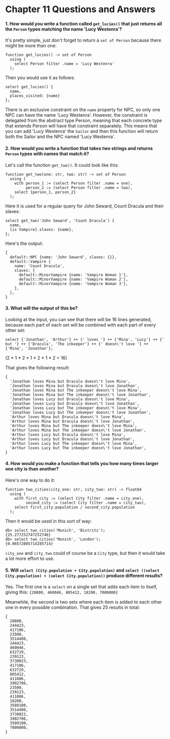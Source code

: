 # Chapter 11 Questions and Answers

#### 1. How would you write a function called `get_lucies()` that just returns all the `Person` types matching the name 'Lucy Westenra'?

It's pretty simple, just don't forget to return a `set of Person` because there might be more than one:

```sdl
function get_lucies() -> set of Person
  using (
    select Person filter .name = 'Lucy Westenra'
  );
```

Then you would use it as follows:

```edgeql
select get_lucies() {
  name,
  places_visited: {name}
};
```

There is an exclusive constraint on the `name` property for NPC, so only one NPC can have the name 'Lucy Westenra'. However, the constraint is delegated from the abstract type Person, meaning that each concrete type that extends Person will have that constraint separately. This means that you can add 'Lucy Westenra' the `Sailor` and then this function will return both the Sailor and the NPC named 'Lucy Westenra'.

#### 2. How would you write a function that takes two strings and returns `Person` types with names that match it?

Let's call the function `get_two()`. It could look like this:

```sdl
function get_two(one: str, two: str) -> set of Person
  using (
    with person_1 := (select Person filter .name = one),
         person_2 := (select Person filter .name = two),
    select {person_1, person_2}
  );
```

Here it is used for a regular query for John Seward, Count Dracula and their slaves:

```edgeql
select get_two('John Seward', 'Count Dracula') {
  name,
  [is Vampire].slaves: {name},
};
```

Here's the output:

```
{
  default::NPC {name: 'John Seward', slaves: {}},
  default::Vampire {
    name: 'Count Dracula',
    slaves: {
      default::MinorVampire {name: 'Vampire Woman 1'},
      default::MinorVampire {name: 'Vampire Woman 2'},
      default::MinorVampire {name: 'Vampire Woman 3'},
    },
  },
}
```

#### 3. What will the output of this be?

Looking at the input, you can see that there will be 16 lines generated, because each part of each set will be combined with each part of every other set:

```edgeql
select {'Jonathan', 'Arthur'} ++ {' loves '} ++ {'Mina', 'Lucy'} ++ {' but '} ++ {'Dracula', 'The inkeeper'} ++ {' doesn\'t love '} ++ {'Mina', 'Jonathan'};
```

(2 * 1 * 2 * 1 * 2 * 1 * 2 = 16)

That gives the following result:

```
{
  'Jonathan loves Mina but Dracula doesn\'t love Mina',
  'Jonathan loves Mina but Dracula doesn\'t love Jonathan',
  'Jonathan loves Mina but The inkeeper doesn\'t love Mina',
  'Jonathan loves Mina but The inkeeper doesn\'t love Jonathan',
  'Jonathan loves Lucy but Dracula doesn\'t love Mina',
  'Jonathan loves Lucy but Dracula doesn\'t love Jonathan',
  'Jonathan loves Lucy but The inkeeper doesn\'t love Mina',
  'Jonathan loves Lucy but The inkeeper doesn\'t love Jonathan',
  'Arthur loves Mina but Dracula doesn\'t love Mina',
  'Arthur loves Mina but Dracula doesn\'t love Jonathan',
  'Arthur loves Mina but The inkeeper doesn\'t love Mina',
  'Arthur loves Mina but The inkeeper doesn\'t love Jonathan',
  'Arthur loves Lucy but Dracula doesn\'t love Mina',
  'Arthur loves Lucy but Dracula doesn\'t love Jonathan',
  'Arthur loves Lucy but The inkeeper doesn\'t love Mina',
  'Arthur loves Lucy but The inkeeper doesn\'t love Jonathan',
}
```

#### 4. How would you make a function that tells you how many times larger one city is than another?

Here's one way to do it:

```sdl
function two_cities(city_one: str, city_two: str) -> float64
  using (
    with first_city := (select City filter .name = city_one),
         second_city := (select City filter .name = city_two),
    select first_city.population / second_city.population
  );
```

Then it would be used in this sort of way:

```edgeql-repl
db> select two_cities('Munich', 'Bistritz');
{25.277252747252746}
db> select two_cities('Munich', 'London');
{0.06572085714285714}
```

`city_one` and `city_two` could of course be a `City` type, but then it would take a lot more effort to use.

#### 5. Will `select (City.population + City.population)` and `select ((select City.population) + (select City.population))` produce different results?

Yes. The first one is a `select` on a single set that adds each item to itself, giving this: `{28800, 460046, 805412, 18200, 7000000}`

Meanwhile, the second is two sets where each item is added to each other one in every possible combination. That gives 25 results in total:

```
{
  28800,
  244423,
  417106,
  23500,
  3514400,
  244423,
  460046,
  632729,
  239123,
  3730023,
  417106,
  632729,
  805412,
  411806,
  3902706,
  23500,
  239123,
  411806,
  18200,
  3509100,
  3514400,
  3730023,
  3902706,
  3509100,
  7000000,
}
```
